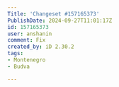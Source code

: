 ```yaml
---
Title: 'Changeset #157165373'
PublishDate: 2024-09-27T11:01:17Z
id: 157165373
user: anshanin
comment: Fix
created_by: iD 2.30.2
tags:
- Montenegro
- Budva

---
```

